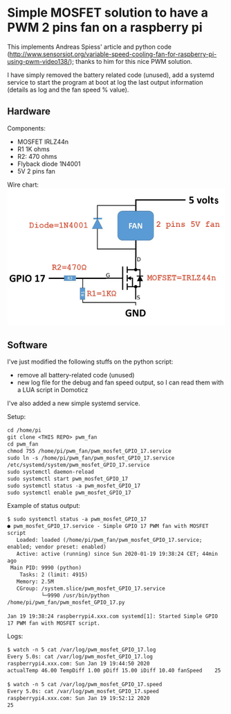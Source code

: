 # Simple MOSFET solution to have a PWM 2 pins fan on a raspberry pi

This implements Andreas Spiess' article and python code (http://www.sensorsiot.org/variable-speed-cooling-fan-for-raspberry-pi-using-pwm-video138/); thanks to him for this nice PWM solution.

I have simply removed the battery related code (unused), add a systemd service to start the program at boot at log the last output information (details as log and the fan speed % value).

## Hardware

Components:
- MOSFET IRLZ44n
- R1 1K ohms
- R2: 470 ohms
- Flyback diode 1N4001
- 5V 2 pins fan

Wire chart: ![Wiring diagram](electronic_diagram.jpg)

## Software

I've just modified the following stuffs on the python script:
- remove all battery-related code (unused)
- new log file for the debug and fan speed output, so I can read them with a LUA script in Domoticz

I've also added a new simple systemd service.

Setup:
```
cd /home/pi
git clone <THIS REPO> pwm_fan
cd pwm_fan
chmod 755 /home/pi/pwm_fan/pwm_mosfet_GPIO_17.service
sudo ln -s /home/pi/pwm_fan/pwm_mosfet_GPIO_17.service /etc/systemd/system/pwm_mosfet_GPIO_17.service
sudo systemctl daemon-reload
sudo systemctl start pwm_mosfet_GPIO_17
sudo systemctl status -a pwm_mosfet_GPIO_17
sudo systemctl enable pwm_mosfet_GPIO_17
```

Example of status output:
```
$ sudo systemctl status -a pwm_mosfet_GPIO_17
● pwm_mosfet_GPIO_17.service - Simple GPIO 17 PWM fan with MOSFET script
   Loaded: loaded (/home/pi/pwm_fan/pwm_mosfet_GPIO_17.service; enabled; vendor preset: enabled)
   Active: active (running) since Sun 2020-01-19 19:38:24 CET; 44min ago
 Main PID: 9990 (python)
    Tasks: 2 (limit: 4915)
   Memory: 2.5M
   CGroup: /system.slice/pwm_mosfet_GPIO_17.service
           └─9990 /usr/bin/python /home/pi/pwm_fan/pwm_mosfet_GPIO_17.py

Jan 19 19:38:24 raspberrypi4.xxx.com systemd[1]: Started Simple GPIO 17 PWM fan with MOSFET script.
```

Logs:
```
$ watch -n 5 cat /var/log/pwm_mosfet_GPIO_17.log
Every 5.0s: cat /var/log/pwm_mosfet_GPIO_17.log             raspberrypi4.xxx.com: Sun Jan 19 19:44:50 2020
actualTemp 46.00 TempDiff 1.00 pDiff 15.00 iDiff 10.40 fanSpeed    25

$ watch -n 5 cat /var/log/pwm_mosfet_GPIO_17.speed
Every 5.0s: cat /var/log/pwm_mosfet_GPIO_17.speed             raspberrypi4.xxx.com: Sun Jan 19 19:52:12 2020
25
```
